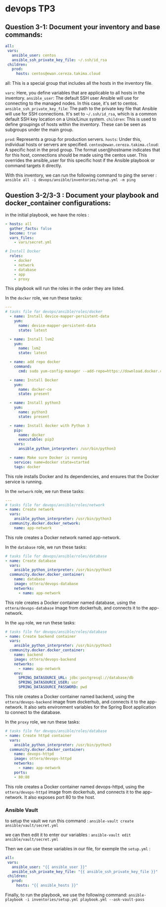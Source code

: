 # devops TP3

## Question 3-1: Document your inventory and base commands: 

```yaml
all:
 vars:
   ansible_user: centos
   ansible_ssh_private_key_file: ~/.ssh/id_rsa
 children:
   prod:
     hosts: centos@ewan.cereza.takima.cloud
```

all: This is a special group that includes all the hosts in the inventory file.

`vars`: Here, you define variables that are applicable to all hosts in the inventory.
`ansible_user`: The default SSH user Ansible will use for connecting to the managed nodes. In this case, it's set to centos.
`ansible_ssh_private_key_file`: The path to the private key file that Ansible will use for SSH connections. It's set to `~/.ssh/id_rsa`, which is a common default SSH key location on a Unix/Linux system.
`children`: This is used to define groupings of hosts within the inventory. These can be seen as subgroups under the main group.

`prod`: Represents a group for production servers.
`hosts`: Under this, individual hosts or servers are specified.
`centos@ewan.cereza.takima.cloud`: A specific host in the prod group. The format user@hostname indicates that for this host, connections should be made using the centos user. This overrides the ansible_user for this specific host if the Ansible playbook or command targets it directly.

With this inventory, we can run the following command to ping the server : 
`ansible all -i devops/ansible/inventories/setup.yml -m ping`

## Question 3-2/3-3 : Document your playbook and docker_container configurations:

in the initial playbook, we have the roles : 
```yaml
- hosts: all
  gather_facts: false
  become: true
  vars_files:
    - vars/secret.yml

# Install Docker
  roles:
    - docker
    - network
    - database
    - app
    - proxy


```

This playbook will run the roles in the order they are listed.

In the `docker` role, we run these tasks:
```yaml
---
# tasks file for devops/ansible/roles/docker
  - name: Install device-mapper-persistent-data
    yum:
      name: device-mapper-persistent-data
      state: latest

  - name: Install lvm2
    yum:
      name: lvm2
      state: latest

  - name: add repo docker
    command:
      cmd: sudo yum-config-manager --add-repo=https://download.docker.com/linux/centos/docker-ce.repo

  - name: Install Docker
    yum:
      name: docker-ce
      state: present

  - name: Install python3
    yum:
      name: python3
      state: present

  - name: Install docker with Python 3
    pip:
      name: docker
      executable: pip3
    vars:
      ansible_python_interpreter: /usr/bin/python3

  - name: Make sure Docker is running
    service: name=docker state=started
    tags: docker
```

This role installs Docker and its dependencies, and ensures that the Docker service is running.

In the `network` role, we run these tasks:
```yaml
---
# tasks file for devops/ansible/roles/network
- name: Create network
  vars:
    ansible_python_interpreter: /usr/bin/python3
  community.docker.docker_network:
    name: app-network
```

This role creates a Docker network named app-network.

In the `database` role, we run these tasks:
```yaml
# tasks file for devops/ansible/roles/database
- name: Create database
  vars:
    ansible_python_interpreter: /usr/bin/python3
  community.docker.docker_container:
    name: database
    image: ottera/devops-database
    networks:
      - name: app-network
```

This role creates a Docker container named database, using the `ottera/devops-database` image from dockerhub, and connects it to the app-network.

In the `app` role, we run these tasks:
```yaml
# tasks file for devops/ansible/roles/database
- name: Create backend container
  vars:
    ansible_python_interpreter: /usr/bin/python3
  community.docker.docker_container:
    name: backend
    image: ottera/devops-backend 
    networks:
      - name: app-network
    env:
      SPRING_DATASOURCE_URL: jdbc:postgresql://database/db
      SPRING_DATASOURCE_USER: usr
      SPRING_DATASOURCE_PASSWORD: pwd
```

This role creates a Docker container named backend, using the `ottera/devops-backend` image from dockerhub, and connects it to the app-network. It also sets environment variables for the Spring Boot application to connect to the database.

In the `proxy` role, we run these tasks:
```yaml
# tasks file for devops/ansible/roles/database
- name: Create httpd container
  vars:
    ansible_python_interpreter: /usr/bin/python3
  community.docker.docker_container:
    name: devops-httpd
    image: ottera/devops-httpd
    networks:
      - name: app-network
    ports:
    - 80:80
```

This role creates a Docker container named devops-httpd, using the `ottera/devops-httpd` image from dockerhub, and connects it to the app-network. It also exposes port 80 to the host.

### Ansible Vault

to setup the vault we run this command : 
`ansible-vault create ansible/vault/secret.yml`

we can then edit it to enter our variables : 
`ansible-vault edit ansible/vault/secret.yml`

Then we can use these variables in our file, for exemple the `setup.yml` : 

```yml
all:
 vars:
   ansible_user: "{{ ansible_user }}"
   ansible_ssh_private_key_file: "{{ ansible_ssh_private_key_file }}"
 children:
   prod:
     hosts: "{{ ansible_hosts }}"
```



Finally, to run the playbook, we use the following command:
`ansible-playbook -i inventories/setup.yml playbook.yml --ask-vault-pass`
